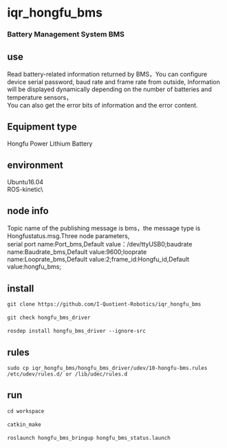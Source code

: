 # iqr_hongfu_bms
### Battery Management System BMS
## use
Read battery-related information returned by BMS，You can configure device serial password, baud rate and frame rate from outside,
Information will be displayed dynamically depending on the number of batteries and temperature sensors，\
You can also get the error 
bits of information and the error content.
## Equipment type
Hongfu Power Lithium Battery
## environment
Ubuntu16.04\
ROS-kinetic\
## node info
Topic name of the publishing message is bms，the message type is Hongfustatus.msg.Three node parameters,\
serial port name:Port_bms,Default value：/dev/ttyUSB0;baudrate name:Baudrate_bms,Default value:9600;looprate name:Looprate_bms,Default value:2;frame_id:Hongfu_id,Default value:hongfu_bms;
## install
`git clone https://github.com/I-Quotient-Robotics/iqr_hongfu_bms`\
\
`git check hongfu_bms_driver`\
\
`rosdep install hongfu_bms_driver --ignore-src`
## rules
`sudo cp iqr_hongfu_bms/hongfu_bms_driver/udev/10-hongfu-bms.rules /etc/udev/rules.d/ or /lib/udec/rules.d`
## run
`cd workspace`\
\
`catkin_make`\
\
`roslaunch hongfu_bms_bringup hongfu_bms_status.launch`


